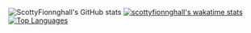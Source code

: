 ![ScottyFionnghall's GitHub stats](https://github-readme-stats.vercel.app/api?username=scottyfionnghall&show_icons=true&theme=dracula)
[![scottyfionnghall's wakatime stats](https://github-readme-stats.vercel.app/api/wakatime?username=scottyfionnghall)](https://github.com/anuraghazra/github-readme-stats)
[![Top Languages](https://github-readme-stats.vercel.app/api/top-langs/?username=scottyfionnghall&&show_icons=true&theme=dracula)](https://github.com/anuraghazra/github-readme-stats)
